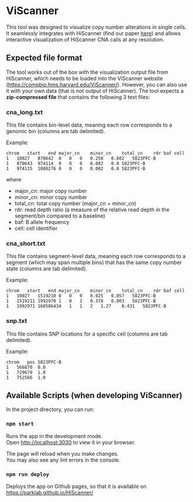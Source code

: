 # ViScanner
This tool was designed to visualize copy number alterations in single cells. It seamlessly integrates with HiScanner (find our paper <a href="https://www.nature.com/articles/s41467-025-60446-5" target="_blank">here</a>) and allows interactive visualization of HiScanner CNA calls at any resolution.

## Expected file format

The tool works out of the box with the visualization output file from HiScanner, which needs to be loaded into the ViScanner website (https://compbio.hms.harvard.edu/ViScanner/). However, you can also use it with your own data (that is not output of HiScanner). The tool expects a **zip-compressed file** that contains the following 3 text files:

### cna_long.txt

This file contains bin-level data, meaning each row corresponds to a genomic bin (columns are tab delimited).

Example:
```
chrom	start	end	major_cn	minor_cn	total_cn	rdr	baf	cell
1	10027	870642	0	0	0	0.258	0.602	5823PFC-B
1	870643	974114	0	0	0	0.002	0.0	5823PFC-B
1	974115	1080276	0	0	0	0.002	0.0	5823PFC-B
```
where
- major_cn: major copy number
- minor_cn: minor copy number
- total_cn: total copy number (major_cn + minor_cn)
- rdr: read depth ratio (a measure of the relative read depth in the segment/bin compared to a baseline)
- baf: B allele frequency
- cell: cell identifier

### cna_short.txt

This file contains segment-level data, meaning each row corresponds to a segment (which may span multiple bins) that has the same copy number state  (columns are tab delimited).

Example:
```
chrom	start	end	major_cn	minor_cn	total_cn	rdr	baf	cell
1	10027	1519210	0	0	0	0.025	0.057	5823PFC-B
1	1519211	1992970	1	0	1	0.378	0.003	5823PFC-B
1	1992971	168586434	1	1	2	1.27	0.431	5823PFC-B
```

### snp.txt

This file contains SNP locations for a specific cell  (columns are tab delimited).

Example:
```
chrom	pos	5823PFC-B
1	566870	0.0
1	729679	1.0
1	752566	1.0
```



## Available Scripts (when developing ViScanner)

In the project directory, you can run:

### `npm start`

Runs the app in the development mode.\
Open [http://localhost:3030](http://localhost:3030) to view it in your browser.

The page will reload when you make changes.\
You may also see any lint errors in the console.

### `npm run deploy`

Deploys the app on Github pages, so that it is available on https://parklab.github.io/HiScanner/
